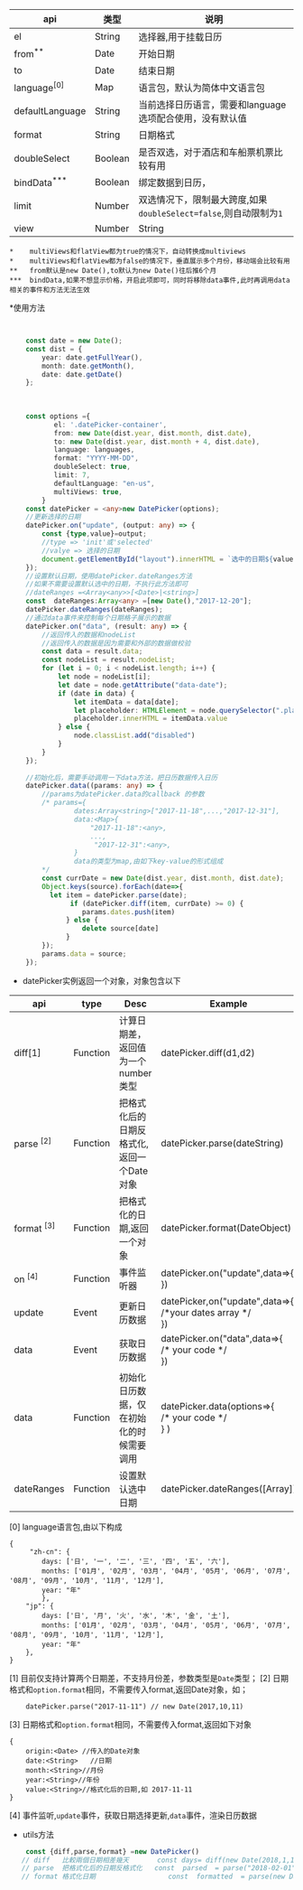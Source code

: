 
| api|    类型| 说明|
|----|----    |----|
|el|String|选择器,用于挂载日历|
|from<sup>**<sup> 	|Date|                             开始日期|
|to    |Date|                            结束日期|
|language<sup>[0]</sup>|Map                         | 语言包，默认为简体中文语言包| 
|defaultLanguage |String                |  当前选择日历语言，需要和language选项配合使用，没有默认值|
|format |String|                           日期格式|
|doubleSelect|Boolean|                      是否双选，对于酒店和车船票机票比较有用|
|bindData<sup>***</sup>   |Boolean|                      绑定数据到日历，|
|limit   |Number|                          双选情况下，限制最大跨度,如果`doubleSelect=false`,则自动限制为`1`|
|view   |Number|String|                    日曆視圖數量，大於2或小於0或者其他字符串都會設置為singleView,如果傳入的是auto會被設置為flatView      |

    *    multiViews和flatView都为true的情况下，自动转换成multiviews
    *    multiViews和flatView都为false的情况下，垂直展示多个月份，移动端会比较有用
    **   from默认是new Date(),to默认为new Date()往后推6个月
    ***  bindData,如果不想显示价格，开启此项即可，同时将移除data事件,此时再调用data相关的事件和方法无法生效
                
*使用方法
```typescript


    const date = new Date();
    const dist = {
        year: date.getFullYear(),
        month: date.getMonth(),
        date: date.getDate()
    };
    
    
    
    const options ={
           el: '.datePicker-container',
           from: new Date(dist.year, dist.month, dist.date),
           to: new Date(dist.year, dist.month + 4, dist.date),
           language: languages,
           format: "YYYY-MM-DD",
           doubleSelect: true,
           limit: 7,
           defaultLanguage: "en-us",
           multiViews: true,
        }
    const datePicker = <any>new DatePicker(options);
    //更新选择的日期
    datePicker.on("update", (output: any) => {
        const {type,value}=output;
        //type => 'init'或'selected'
        //valye => 选择的日期
        document.getElementById("layout").innerHTML = `选中的日期${value}`
    });
    //设置默认日期，使用datePicker.dateRanges方法
    //如果不需要设置默认选中的日期，不执行此方法即可    
    //dateRanges =<Array<any>>[<Date>|<string>]
    const  dateRanges:Array<any> =[new Date(),"2017-12-20"];
    datePicker.dateRanges(dateRanges);
    //通过data事件来控制每个日期格子展示的数据
    datePicker.on("data", (result: any) => {
        //返回传入的数据和nodeList
        //返回传入的数据是因为需要和外部的数据做校验
        const data = result.data;
        const nodeList = result.nodeList;
        for (let i = 0; i < nodeList.length; i++) {
            let node = nodeList[i];
            let date = node.getAttribute("data-date");
            if (date in data) {
                let itemData = data[date];
                let placeholder: HTMLElement = node.querySelector(".placeholder");
                placeholder.innerHTML = itemData.value
            } else {
                node.classList.add("disabled")
            }
        }
    });
    
    //初始化后，需要手动调用一下data方法，把日历数据传入日历
    datePicker.data((params: any) => {
        //params为datePicker.data的callback 的参数
        /* params={
                dates:Array<string>["2017-11-18",...,"2017-12-31"],
                data:<Map>{
                    "2017-11-18":<any>,
                    ...,
                     "2017-12-31":<any>,
                }
                data的类型为map,由如下key-value的形式组成
        */
        const currDate = new Date(dist.year, dist.month, dist.date);
        Object.keys(source).forEach(date=>{
          let item = datePicker.parse(date);
               if (datePicker.diff(item, currDate) >= 0) {
                  params.dates.push(item)
              } else {
                  delete source[date]
              }      
        });
        params.data = source;
    });
   ```
 
        
	
* datePicker实例返回一个对象，对象包含以下

|api|type |Desc|Example|
|---|---|---|---|
|diff[1]|Function|计算日期差，返回值为一个number类型|datePicker.diff(d1,d2) |
|parse <sup>[2]</sup>|Function|把格式化后的日期反格式化,返回一个Date对象| datePicker.parse(dateString)  |
|format <sup>[3]</sup>|Function| 把格式化的日期,返回一个对象| datePicker.format(DateObject) |
|on <sup>[4]</sup>|Function|事件监听器|  datePicker.on("update",data=>{ }) |
|update   |Event| 更新日历数据|datePicker,on("update",data=>{ <br/> /*your dates array */<br/>})|
|data   |Event|  获取日历数据 | datePicker.on("data",data=>{ <br/> /* your code */ <br/> })|
|data|Function|初始化日历数据，仅在初始化的时候需要调用   |datePicker.data(options=>{   <br/>  /* your code */ <br/>   } )
|dateRanges|Function| 设置默认选中日期 |datePicker.dateRanges([Array<string>])|

[0] language语言包,由以下构成
	
	{
         "zh-cn": {
            days: ['日', '一', '二', '三', '四', '五', '六'],
            months: ['01月', '02月', '03月', '04月', '05月', '06月', '07月', '08月', '09月', '10月', '11月', '12月'],
            year: "年"
            },
        "jp": {
            days: ['日', '月', '火', '水', '木', '金', '土'],
            months: ['01月', '02月', '03月', '04月', '05月', '06月', '07月', '08月', '09月', '10月', '11月', '12月'],
            year: "年"
        },
    }
		

[1] 目前仅支持计算两个日期差，不支持月份差，参数类型是`Date`类型；
[2] 日期格式和`option.format`相同，不需要传入format,返回Date对象，如；

		datePicker.parse("2017-11-11") // new Date(2017,10,11)

[3] 日期格式和`option.format`相同，不需要传入format,返回如下对象

	{
		origin:<Date> //传入的Date对象
		date:<String>	//日期
		month:<String>//月份
		year:<String>//年份
		value:<String>//格式化后的日期,如 2017-11-11
	}	
[4] 事件监听,`update`事件，获取日期选择更新,`data`事件，渲染日历数据
	
	
* utils方法
```javascript
    const {diff,parse,format} =new DatePicker()
   // diff   比較兩個日期相差幾天       const days= diff(new Date(2018,1,1),new Date(2018,1,5)) => 4
   // parse  把格式化后的日期反格式化   const  parsed  = parse("2018-02-01","YYYY-MM-DD");   =>  Thu Feb 01 2018 00:00:00 GMT+0800 (CST)
   // format 格式化日期                  const  formatted  = parse(new Date(),"YYYY-MM-DD");  =>    2018-02-01           
    

```    
    
    
	
	
	
	


